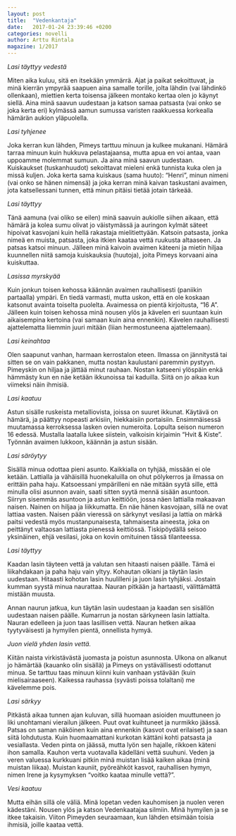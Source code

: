 ```yaml
---
layout: post
title:  "Vedenkantaja"
date:   2017-01-24 23:39:46 +0200
categories: novelli
author: Arttu Rintala
magazine: 1/2017
---
```

*Lasi täyttyy vedestä*

Miten aika kuluu, sitä en itsekään ymmärrä. Ajat ja paikat sekoittuvat, ja minä kierrän ympyrää saapuen aina samalle torille, jolta lähdin (vai lähdinkö ollenkaan), miettien kerta toisensa jälkeen montako kertaa olen jo käynyt siellä. Aina minä saavun uudestaan ja katson samaa patsasta (vai onko se joka kerta eri) kylmässä aamun sumussa varisten raakkuessa korkealla hämärän aukion yläpuolella.

*Lasi tyhjenee*

Joka kerran kun lähden, Pimeys tarttuu minuun ja kulkee mukanani. Hämärä tarraa minuun kuin hukkuva pelastajaansa, mutta apua en voi antaa, vaan uppoamme molemmat sumuun. Ja aina minä saavun uudestaan. Kuiskaukset (tuskanhuudot) sekoittavat mieleni enkä tunnista kuka olen ja missä kuljen. Joka kerta sama kuiskaus (sama huuto): “Henri”, minun nimeni (vai onko se hänen nimensä) ja joka kerran minä kaivan taskustani avaimen, jota katsellessani tunnen, että minun pitäisi tietää jotain tärkeää.

*Lasi täyttyy*

Tänä aamuna (vai oliko se eilen) minä saavuin aukiolle siihen aikaan, että hämärä ja kolea sumu olivat jo väistymässä ja auringon kylmät säteet hipoivat kasvojani kuin hellä rakastaja mielitiettyään. Katsoin patsasta, jonka nimeä en muista, patsasta, joka itkien kaataa vettä ruukusta altaaseen. Ja patsas katsoi minuun. Jälleen minä kaivoin avaimen käteeni ja mietin hiljaa kuunnellen niitä samoja kuiskauksia (huutoja), joita Pimeys korvaani aina kuiskuttaa.

*Lasissa myrskyää*

Kuin jonkun toisen kehossa käännän avaimen rauhallisesti (paniikin partaalla) ympäri. En tiedä varmasti, mutta uskon, että en ole koskaan katsonut avainta toiselta puolelta. Avaimessa on pientä kirjoitusta, “16 A”. Jälleen kuin toisen kehossa minä nousen ylös ja kävelen eri suuntaan kuin aikaisempina kertoina (vai samaan kuin aina ennenkin). Kävelen rauhallisesti ajattelematta liiemmin juuri mitään (liian hermostuneena ajattelemaan).

*Lasi keinahtaa*

Olen saapunut vanhan, harmaan kerrostalon eteen. Ilmassa on jännitystä tai sitten se on vain pakkanen, mutta nostan kaulustani paremmin pystyyn. Pimeyskin on hiljaa ja jättää minut rauhaan. Nostan katseeni ylöspäin enkä hämmästy kun en näe ketään ikkunoissa tai kaduilla. Siitä on jo aikaa kun viimeksi näin ihmisiä.

*Lasi kaatuu*

Astun sisälle ruskeista metalliovista, joissa on suuret ikkunat. Käytävä on hämärä, ja päättyy nopeasti arkisiin, hiekkaisiin portaisiin. Ensimmäisessä muutamassa kerroksessa lasken ovien numeroita. Lopulta seison numeron 16 edessä. Mustalla laatalla lukee siistein, valkoisin kirjaimin “Hvit & Kiste”. Työnnän avaimen lukkoon, käännän ja astun sisään.

*Lasi säröytyy*

Sisällä minua odottaa pieni asunto. Kaikkialla on tyhjää, missään ei ole ketään. Lattialla ja vähäisillä huonekaluilla on ohut pölykerros ja ilmassa on erittäin paha haju. Katsoessani ympärilleni en näe mitään syytä sille, että minulla olisi asunnon avain, saati sitten syytä mennä sisään asuntoon. Siirryn sisemmäs asuntoon ja astun keittiöön, jossa näen lattialla makaavan naisen. Nainen on hiljaa ja liikkumatta. En näe hänen kasvojaan, sillä ne ovat lattiaa vasten. Naisen pään vieressä on särkynyt vesilasi ja lattia on märkä paitsi vedestä myös mustanpunaisesta, tahmaisesta aineesta, joka on peittänyt valtaosan lattiasta pienessä keittiössä. Tiskipöydällä seisoo yksinäinen, ehjä vesilasi, joka on kovin omituinen tässä tilanteessa.

*Lasi täyttyy*

Kaadan lasin täyteen vettä ja valutan sen hitaasti naisen päälle. Tämä ei liikahdakaan ja paha haju vain yltyy. Kohautan olkiani ja täytän lasin uudestaan. Hitaasti kohotan lasin huulilleni ja juon lasin tyhjäksi. Jostain kumman syystä minua naurattaa. Nauran pitkään ja hartaasti, välittämättä mistään muusta. 

Annan naurun jatkua, kun täytän lasin uudestaan ja kaadan sen sisällön uudestaan naisen päälle. Kumarrun ja nostan särkyneen lasin lattialta. Nauran edelleen ja juon taas lasillisen vettä. Nauran hetken aikaa tyytyväisesti ja hymyilen pientä, onnellista hymyä.

*Juon vielä yhden lasin vettä.*

Kiitän naista virkistävästä juomasta ja poistun asunnosta. Ulkona on alkanut jo hämärtää (kauanko olin sisällä) ja Pimeys on ystävällisesti odottanut minua. Se tarttuu taas minuun kiinni kuin vanhaan ystävään (kuin mielisairaaseen). Kaikessa rauhassa (syvästi poissa tolaltani) me kävelemme pois. 

*Lasi särkyy*

Pitkästä aikaa tunnen ajan kuluvan, sillä huomaan asioiden muuttuneen jo liki unohtamani vierailun jälkeen. Puut ovat kuihtuneet ja nurmikko jäässä. Patsas on saman näköinen kuin aina ennenkin (kasvot ovat erilaiset) ja saan siitä lohdutusta. Kuin huomaamattani kurkotan kättäni kohti patsasta ja vesiallasta. Veden pinta on jäässä, mutta lyön sen hajalle, rikkoen käteni ihon samalla. Kauhon verta vuotavalla kädelläni vettä suuhuni. Veden ja veren valuessa kurkkuani pitkin minä muistan lisää kaiken aikaa (minä muistan liikaa). Muistan kauniit, pyöreähköt kasvot, rauhallisen hymyn, nimen Irene ja kysymyksen “voitko kaataa minulle vettä?”.

*Vesi kaatuu*

Mutta eihän sillä ole väliä. Minä lopetan veden kauhomisen ja nuolen veren kädestäni. Nousen ylös ja katson Vedenkaatajaa silmiin. Minä hymyilen ja se itkee takaisin. Viiton Pimeyden seuraamaan, kun lähden etsimään toisia ihmisiä, joille kaataa vettä.


